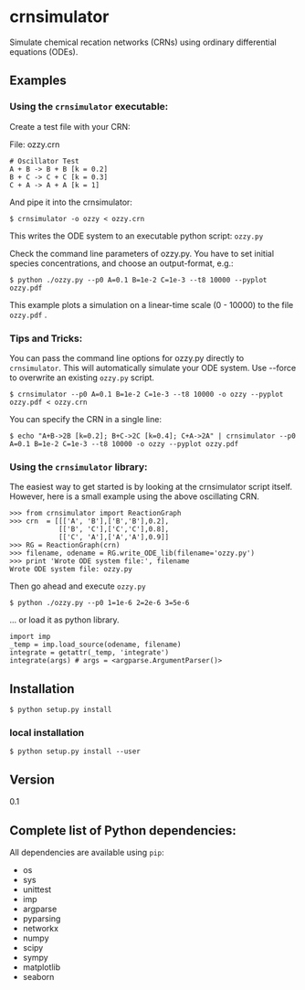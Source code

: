 # crnsimulator 

Simulate chemical recation networks (CRNs) using ordinary differential
equations (ODEs).

## Examples
### Using the `crnsimulator` executable:

Create a test file with your CRN:

File: ozzy.crn
```
# Oscillator Test
A + B -> B + B [k = 0.2]
B + C -> C + C [k = 0.3]
C + A -> A + A [k = 1]
```

And pipe it into the crnsimulator:
```
$ crnsimulator -o ozzy < ozzy.crn
```
This writes the ODE system to an executable python script: `ozzy.py`

Check the command line parameters of ozzy.py. You have to set initial species
concentrations, and choose an output-format, e.g.:
```
$ python ./ozzy.py --p0 A=0.1 B=1e-2 C=1e-3 --t8 10000 --pyplot ozzy.pdf
```
This example plots a simulation on a linear-time scale (0 - 10000) to the file `ozzy.pdf` .

### Tips and Tricks:

You can pass the command line options for ozzy.py directly to `crnsimulator`.
This will automatically simulate your ODE system. Use --force to overwrite an
existing `ozzy.py` script.
```
$ crnsimulator --p0 A=0.1 B=1e-2 C=1e-3 --t8 10000 -o ozzy --pyplot ozzy.pdf < ozzy.crn
```

You can specify the CRN in a single line:

```
$ echo "A+B->2B [k=0.2]; B+C->2C [k=0.4]; C+A->2A" | crnsimulator --p0 A=0.1 B=1e-2 C=1e-3 --t8 10000 -o ozzy --pyplot ozzy.pdf
```

### Using the `crnsimulator` library:

The easiest way to get started is by looking at the crnsimulator script itself.
However, here is a small example using the above oscillating CRN.

```
>>> from crnsimulator import ReactionGraph
>>> crn  = [[['A', 'B'],['B','B'],0.2],
            [['B', 'C'],['C','C'],0.8],
            [['C', 'A'],['A','A'],0.9]]
>>> RG = ReactionGraph(crn)
>>> filename, odename = RG.write_ODE_lib(filename='ozzy.py')
>>> print 'Wrote ODE system file:', filename
Wrote ODE system file: ozzy.py
```

Then go ahead and execute `ozzy.py`
```
$ python ./ozzy.py --p0 1=1e-6 2=2e-6 3=5e-6
```

... or load it as python library.

```
import imp
_temp = imp.load_source(odename, filename)
integrate = getattr(_temp, 'integrate')
integrate(args) # args = <argparse.ArgumentParser()>
```


## Installation
```
$ python setup.py install
```

### local installation
```
$ python setup.py install --user
```
  
## Version
0.1

## Complete list of Python dependencies:
All dependencies are available using `pip`:
  - os
  - sys
  - unittest
  - imp
  - argparse
  - pyparsing
  - networkx
  - numpy 
  - scipy
  - sympy
  - matplotlib
  - seaborn 

